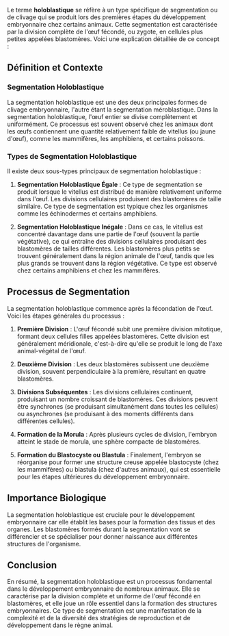 Le terme **holoblastique** se réfère à un type spécifique de segmentation ou de clivage qui se produit lors des premières étapes du développement embryonnaire chez certains animaux. Cette segmentation est caractérisée par la division complète de l'œuf fécondé, ou zygote, en cellules plus petites appelées blastomères. Voici une explication détaillée de ce concept :

## Définition et Contexte

### Segmentation Holoblastique

La segmentation holoblastique est une des deux principales formes de clivage embryonnaire, l'autre étant la segmentation méroblastique. Dans la segmentation holoblastique, l'œuf entier se divise complètement et uniformément. Ce processus est souvent observé chez les animaux dont les œufs contiennent une quantité relativement faible de vitellus (ou jaune d'œuf), comme les mammifères, les amphibiens, et certains poissons.

### Types de Segmentation Holoblastique

Il existe deux sous-types principaux de segmentation holoblastique :

1. **Segmentation Holoblastique Égale** : Ce type de segmentation se produit lorsque le vitellus est distribué de manière relativement uniforme dans l'œuf. Les divisions cellulaires produisent des blastomères de taille similaire. Ce type de segmentation est typique chez les organismes comme les échinodermes et certains amphibiens.

2. **Segmentation Holoblastique Inégale** : Dans ce cas, le vitellus est concentré davantage dans une partie de l'œuf (souvent la partie végétative), ce qui entraîne des divisions cellulaires produisant des blastomères de tailles différentes. Les blastomères plus petits se trouvent généralement dans la région animale de l'œuf, tandis que les plus grands se trouvent dans la région végétative. Ce type est observé chez certains amphibiens et chez les mammifères.

## Processus de Segmentation

La segmentation holoblastique commence après la fécondation de l'œuf. Voici les étapes générales du processus :

1. **Première Division** : L'œuf fécondé subit une première division mitotique, formant deux cellules filles appelées blastomères. Cette division est généralement méridionale, c'est-à-dire qu'elle se produit le long de l'axe animal-végétal de l'œuf.

2. **Deuxième Division** : Les deux blastomères subissent une deuxième division, souvent perpendiculaire à la première, résultant en quatre blastomères.

3. **Divisions Subséquentes** : Les divisions cellulaires continuent, produisant un nombre croissant de blastomères. Ces divisions peuvent être synchrones (se produisant simultanément dans toutes les cellules) ou asynchrones (se produisant à des moments différents dans différentes cellules).

4. **Formation de la Morula** : Après plusieurs cycles de division, l'embryon atteint le stade de morula, une sphère compacte de blastomères.

5. **Formation du Blastocyste ou Blastula** : Finalement, l'embryon se réorganise pour former une structure creuse appelée blastocyste (chez les mammifères) ou blastula (chez d'autres animaux), qui est essentielle pour les étapes ultérieures du développement embryonnaire.

## Importance Biologique

La segmentation holoblastique est cruciale pour le développement embryonnaire car elle établit les bases pour la formation des tissus et des organes. Les blastomères formés durant la segmentation vont se différencier et se spécialiser pour donner naissance aux différentes structures de l'organisme.

## Conclusion

En résumé, la segmentation holoblastique est un processus fondamental dans le développement embryonnaire de nombreux animaux. Elle se caractérise par la division complète et uniforme de l'œuf fécondé en blastomères, et elle joue un rôle essentiel dans la formation des structures embryonnaires. Ce type de segmentation est une manifestation de la complexité et de la diversité des stratégies de reproduction et de développement dans le règne animal.